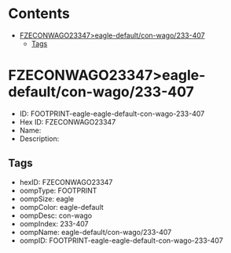 



Contents
========

* [FZECONWAGO23347>eagle-default/con-wago/233-407](#fzeconwago23347eagle-defaultcon-wago233-407)
	* [Tags](#tags)

# FZECONWAGO23347>eagle-default/con-wago/233-407

- ID: FOOTPRINT-eagle-eagle-default-con-wago-233-407
- Hex ID: FZECONWAGO23347
- Name: 
- Description: 

## Tags

- hexID: FZECONWAGO23347
- oompType: FOOTPRINT
- oompSize: eagle
- oompColor: eagle-default
- oompDesc: con-wago
- oompIndex: 233-407
- oompName: eagle-default/con-wago/233-407
- oompID: FOOTPRINT-eagle-eagle-default-con-wago-233-407
